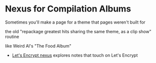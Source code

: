 # Nexus for Compilation Albums

Sometimes you'll make a page for a theme that pages weren't built for

the old "repackage greatest hits sharing the same theme, as a clip show" routine

like Weird Al's "The Food Album"

- [Let's Encrypt nexus](4ea48809-1a9d-42b6-aebc-22902d831c24.md) explores notes that touch on Let's Encrypt
